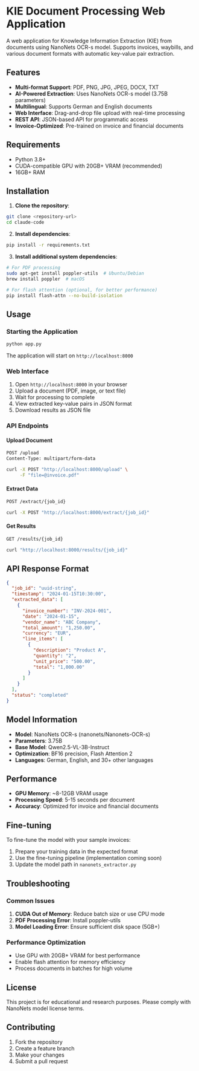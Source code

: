 # KIE Document Processing Web Application

A web application for Knowledge Information Extraction (KIE) from documents using NanoNets OCR-s model. Supports invoices, waybills, and various document formats with automatic key-value pair extraction.

## Features

- **Multi-format Support**: PDF, PNG, JPG, JPEG, DOCX, TXT
- **AI-Powered Extraction**: Uses NanoNets OCR-s model (3.75B parameters)
- **Multilingual**: Supports German and English documents
- **Web Interface**: Drag-and-drop file upload with real-time processing
- **REST API**: JSON-based API for programmatic access
- **Invoice-Optimized**: Pre-trained on invoice and financial documents

## Requirements

- Python 3.8+
- CUDA-compatible GPU with 20GB+ VRAM (recommended)
- 16GB+ RAM

## Installation

1. **Clone the repository**:
```bash
git clone <repository-url>
cd claude-code
```

2. **Install dependencies**:
```bash
pip install -r requirements.txt
```

3. **Install additional system dependencies**:
```bash
# For PDF processing
sudo apt-get install poppler-utils  # Ubuntu/Debian
brew install poppler  # macOS

# For flash attention (optional, for better performance)
pip install flash-attn --no-build-isolation
```

## Usage

### Starting the Application

```bash
python app.py
```

The application will start on `http://localhost:8000`

### Web Interface

1. Open `http://localhost:8000` in your browser
2. Upload a document (PDF, image, or text file)
3. Wait for processing to complete
4. View extracted key-value pairs in JSON format
5. Download results as JSON file

### API Endpoints

#### Upload Document
```bash
POST /upload
Content-Type: multipart/form-data

curl -X POST "http://localhost:8000/upload" \
     -F "file=@invoice.pdf"
```

#### Extract Data
```bash
POST /extract/{job_id}

curl -X POST "http://localhost:8000/extract/{job_id}"
```

#### Get Results
```bash
GET /results/{job_id}

curl "http://localhost:8000/results/{job_id}"
```

## API Response Format

```json
{
  "job_id": "uuid-string",
  "timestamp": "2024-01-15T10:30:00",
  "extracted_data": [
    {
      "invoice_number": "INV-2024-001",
      "date": "2024-01-15",
      "vendor_name": "ABC Company",
      "total_amount": "1,250.00",
      "currency": "EUR",
      "line_items": [
        {
          "description": "Product A",
          "quantity": "2",
          "unit_price": "500.00",
          "total": "1,000.00"
        }
      ]
    }
  ],
  "status": "completed"
}
```

## Model Information

- **Model**: NanoNets OCR-s (nanonets/Nanonets-OCR-s)
- **Parameters**: 3.75B
- **Base Model**: Qwen2.5-VL-3B-Instruct
- **Optimization**: BF16 precision, Flash Attention 2
- **Languages**: German, English, and 30+ other languages

## Performance

- **GPU Memory**: ~8-12GB VRAM usage
- **Processing Speed**: 5-15 seconds per document
- **Accuracy**: Optimized for invoice and financial documents

## Fine-tuning

To fine-tune the model with your sample invoices:

1. Prepare your training data in the expected format
2. Use the fine-tuning pipeline (implementation coming soon)
3. Update the model path in `nanonets_extractor.py`

## Troubleshooting

### Common Issues

1. **CUDA Out of Memory**: Reduce batch size or use CPU mode
2. **PDF Processing Error**: Install poppler-utils
3. **Model Loading Error**: Ensure sufficient disk space (5GB+)

### Performance Optimization

- Use GPU with 20GB+ VRAM for best performance
- Enable flash attention for memory efficiency
- Process documents in batches for high volume

## License

This project is for educational and research purposes. Please comply with NanoNets model license terms.

## Contributing

1. Fork the repository
2. Create a feature branch
3. Make your changes
4. Submit a pull request